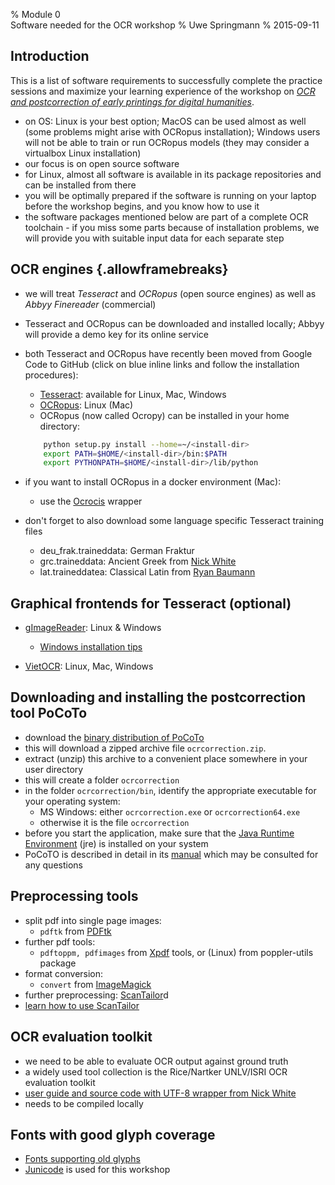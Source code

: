 % Module 0  
 Software needed for the OCR workshop
% Uwe Springmann
% 2015-09-11

## Introduction

This is a list of software requirements to successfully complete the practice sessions and maximize your learning experience of the workshop on [*OCR and postcorrection of early printings for digital humanities*][workshop].

* on OS: Linux is your best option; MacOS can be used almost as well (some problems might arise with OCRopus installation); Windows users will not be able to train or run OCRopus models (they may consider a virtualbox Linux installation)
* our focus is on open source software
* for Linux, almost all software is available in its package repositories and can be installed from there
* you will be optimally prepared if the software is running on your laptop before the workshop begins, and you know how to use it
* the software packages mentioned below are part of a complete OCR toolchain - if you miss some parts because of installation problems, we will provide you with suitable input data for each separate step

[workshop]: https://github.com/cisocrgroup/OCR-Workshop

## OCR engines {.allowframebreaks}

* we will treat *Tesseract* and *OCRopus* (open source engines) as well as *Abbyy Finereader* (commercial)
* Tesseract and OCRopus can be downloaded and installed locally; Abbyy will provide a demo key for its online service
* both Tesseract and OCRopus have recently been moved from Google Code to GitHub (click on blue inline links and follow the installation procedures):
    + [Tesseract][tesseract]: available for Linux, Mac, Windows
    + [OCRopus][ocropy]: Linux (Mac)
    + OCRopus (now called Ocropy) can be installed in your home directory:

    ```bash
        python setup.py install --home=~/<install-dir>
        export PATH=$HOME/<install-dir>/bin:$PATH
        export PYTHONPATH=$HOME/<install-dir>/lib/python
    ```
* if you want to install OCRopus in a docker environment (Mac):
    + use the [Ocrocis][ocrocis] wrapper
* don't forget to also download some language specific Tesseract training files
    + deu_frak.traineddata: German Fraktur
    + grc.traineddata: Ancient Greek from [Nick White][grc]
    + lat.traineddatea: Classical Latin from [Ryan Baumann][ryanfb]


[tesseract]: https://github.com/tesseract-ocr/tesseract/wiki
[ocropy]: https://github.com/tmbdev/ocropy
[ocrocis]: http://cistern.cis.lmu.de/ocrocis/
[tessdata]: https://github.com/tesseract-ocr/tessdata
[nickw]: http://ancientgreekocr.org
[grc]: http://ancientgreekocr.org/2.0/grc.traineddata
[lat]: https://github.com/ryanfb/latinocr-lat/releases/download/v0.2.2/lat.traineddata
[ryanfb]: https://ryanfb.github.io/latinocr/


## Graphical frontends for Tesseract (optional)

* [gImageReader][gimage]: Linux & Windows
    + [Windows installation tips][windows]

* [VietOCR][vietocr]: Linux, Mac, Windows

[gimage]: https://github.com/manisandro/gImageReader
[windows]: http://ancientgreekocr.org/windows.html
[vietocr]: http://vietocr.sourceforge.net/

## Downloading and installing the postcorrection tool PoCoTo
* download the [binary distribution of PoCoTo][pocbin]
* this will download a zipped archive file `ocrcorrection.zip`.
* extract (unzip) this archive to a convenient place somewhere in your
  user directory
* this will create a folder `ocrcorrection`
* in the folder `ocrcorrection/bin`, identify the appropriate
  executable for your operating system:
    * MS Windows: either `ocrcorrection.exe` or `ocrcorrection64.exe`
    * otherwise it is the file `ocrcorrection`
* before you start the application, make sure that the
  [Java Runtime Environment](http://www.java.com) (jre) is installed
  on your system
* PoCoTO is described in detail in its [manual][manual] 
which may be consulted for any questions

[pocbin]: http://www.cis.lmu.de/ocrworkshop/data/pocoto/
[manual]: https://github.com/cisocrgroup/Resources/blob/master/manuals/

## Preprocessing tools

* split pdf into single page images:
    + `pdftk` from [PDFtk][pdftk]
* further pdf tools:
    + `pdftoppm, pdfimages` from [Xpdf][xpdf] tools, or (Linux) from poppler-utils package
* format conversion:
    + `convert` from [ImageMagick][imagemagick]
* further preprocessing: [ScanTailor][scantailor]d
* [learn how to use ScanTailor][learnst]

[scantailor]: http://scantailor.org/
[pdftk]: https://www.pdflabs.com/tools/pdftk-the-pdf-toolkit/
[imagemagick]: http://www.imagemagick.org
[graphicsmagick]: http://www.graphicsmagick.org
[xpdf]: http://www.foolabs.com/xpdf/download.html
[learnst]: https://github.com/scantailor/scantailor/wiki


## OCR evaluation toolkit

* we need to be able to evaluate OCR output against ground truth
* a widely used tool collection is the Rice/Nartker UNLV/ISRI OCR evaluation toolkit
* [user guide and source code with UTF-8 wrapper from Nick White][toolkit]
* needs to be compiled locally

[toolkit]: https://github.com/ryanfb/ancientgreekocr-ocr-evaluation-tools


## Fonts with good glyph coverage

* [Fonts supporting old glyphs][mufi-fonts]
* [Junicode][junicode] is used for this workshop

[mufi-fonts]: http://folk.uib.no/hnooh/mufi/fonts/index.html
[junicode]: http://junicode.sourceforge.net/

